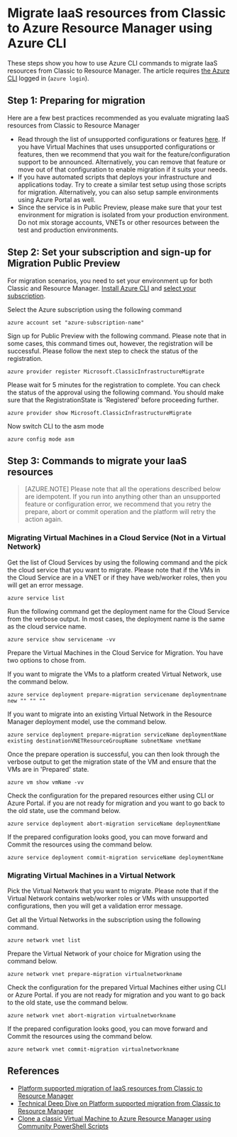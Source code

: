 <properties
	pageTitle="Migrate IaaS resources from Classic to Azure Resource Manager using Azure CLI"
	description="This article walks through the platform supported migration service capabilities Service Management to Azure Resource Manager using Azure CLI"
	services="virtual-machines-linux"
	documentationCenter=""
	authors="mahthi"
	manager="drewm"
	editor=""
	tags="azure-resource-manager"/>

<tags
	ms.service="virtual-machines-windows"
	ms.workload="infrastructure-services"
	ms.tgt_pltfrm="vm-linux"
	ms.devlang="na"
	ms.topic="article"
	ms.date="05/04/2016"
	ms.author="mahthi"/>

# Migrate IaaS resources from Classic to Azure Resource Manager using Azure CLI

These steps show you how to use Azure CLI commands to migrate IaaS resources from Classic to Resource Manager. The article requires [the Azure CLI](../xplat-cli-install.md) logged in (`azure login`).

## Step 1: Preparing for migration

Here are a few best practices recommended as you evaluate migrating IaaS resources from Classic to Resource Manager

- Read through the list of unsupported configurations or features [here](virtual-machines-windows-migration-classic-resourcemanager.md). If you have Virtual Machines that uses unsupported configurations or features, then we recommend that you wait for the feature/configuration support to be announced. Alternatively, you can remove that feature or move out of that configuration to enable migration if it suits your needs.
-	If you have automated scripts that deploys your infrastructure and applications today. Try to create a similar test setup using those scripts for migration. Alternatively, you can also setup sample environments using Azure Portal as well.
- Since the service is in Public Preview, please make sure that your test environment for migration is isolated from your production environment. Do not mix storage accounts, VNETs or other resources between the test and production environments.

## Step 2: Set your subscription and sign-up for Migration Public Preview

For migration scenarios, you need to set your environment up for both Classic and Resource Manager. [Install Azure CLI](../xplat-cli-install.md) and [select your subscription](../xplat-cli-connect.md).

Select the Azure subscription using the following command

	azure account set "azure-subscription-name"

Sign up for Public Preview with the following command. Please note that in some cases, this command times out, however, the registration will be successful. Please follow the next step to check the status of the registration.

	azure provider register Microsoft.ClassicInfrastructureMigrate

Please wait for 5 minutes for the registration to complete. You can check the status of the approval using the following command. You should make sure that the  RegistrationState is 'Registered' before proceeding further.

	azure provider show Microsoft.ClassicInfrastructureMigrate

Now switch CLI to the asm mode

	azure config mode asm

## Step 3: Commands to migrate your IaaS resources

>[AZURE.NOTE] Please note that all the operations described below are idempotent. If you run into anything other than an unsupported feature or configuration error, we recommend that you retry the prepare, abort or commit operation and the platform will retry the action again.

### Migrating Virtual Machines in a Cloud Service (Not in a Virtual Network)

Get the list of Cloud Services by using the following command and the pick the cloud service that you want to migrate. Please note that if the VMs in the Cloud Service are in a VNET or if they have web/worker roles, then you will get an error message.

	azure service list

Run the following command get the deployment name for the Cloud Service from the verbose output. In most cases, the deployment name is the same as the cloud service name.

	azure service show servicename -vv

Prepare the Virtual Machines in the Cloud Service for Migration. You have two options to chose from.

If you want to migrate the VMs to a platform created Virtual Network, use the command below.

	azure service deployment prepare-migration servicename deploymentname new "" "" ""

If you want to migrate into an existing Virtual Network in the Resource Manager deployment model, use the command below.

	azure service deployment prepare-migration serviceName deploymentName existing destinationVNETResourceGroupName subnetName vnetName

Once the prepare operation is successful, you can then look through the verbose output to get the migration state of the VM and ensure that the VMs are in 'Prepared' state.

	azure vm show vmName -vv

Check the configuration for the prepared resources either using CLI or Azure Portal. if you are not ready for migration and you want to go back to the old state, use the command below.

	azure service deployment abort-migration serviceName deploymentName

If the prepared configuration looks good, you can move forward and Commit the resources using the command below.

	azure service deployment commit-migration serviceName deploymentName

### Migrating Virtual Machines in a Virtual Network

Pick the Virtual Network that you want to migrate. Please note that if the Virtual Network contains web/worker roles or VMs with unsupported configurations, then you will get a validation error message.

Get all the Virtual Networks in the subscription using the following command.

	azure network vnet list

Prepare the Virtual Network of your choice for Migration using the command below.

	azure network vnet prepare-migration virtualnetworkname

Check the configuration for the prepared Virtual Machines either using CLI or Azure Portal. if you are not ready for migration and you want to go back to the old state, use the command below.

	azure network vnet abort-migration virtualnetworkname

If the prepared configuration looks good, you can move forward and Commit the resources using the command below.

	azure network vnet commit-migration virtualnetworkname

## References

- [Platform supported migration of IaaS resources from Classic to Resource Manager](virtual-machines-windows-migration-classic-resourcemanager)
- [Technical Deep Dive on Platform supported migration from Classic to Resource Manager](virtual-machines-windows-migration-classic-resourcemanager-deepdive)
- [Clone a classic Virtual Machine to Azure Resource Manager using Community PowerShell Scripts](virtual-machines-windows-migration-scripts)
